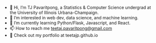 - 👋 Hi, I’m TJ Pavaritpong, a Statistics & Computer Science undergrad at the University of Illinois Urbana-Champaign.
- 👀 I’m interested in web dev, data science, and machine learning.
- 🌱 I’m currently learning Python/Flask, Javascript, and React.
- 📫 How to reach me teetaj.pavaritpong@gmail.com
- 💞️ Check out my portfolio at teetajp.github.io

<!---
teetajp/teetajp is a ✨ special ✨ repository because its `README.md` (this file) appears on your GitHub profile.
You can click the Preview link to take a look at your changes.
--->
